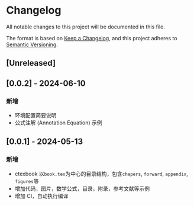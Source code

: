 # Changelog

All notable changes to this project will be documented in this file.

The format is based on [Keep a Changelog](https://keepachangelog.com/en/1.1.0/),
and this project adheres to [Semantic Versioning](https://semver.org/spec/v2.0.0.html).

## [Unreleased]

## [0.0.2] - 2024-06-10

### 新增
- 环境配置简要说明
- 公式注解 (Annotation Equation) 示例


## [0.0.1] - 2024-05-13

### 新增
- ctexbook 以`book.tex`为中心的目录结构，包含`chapers`, `forward`, `appendix`, `figures`等
- 增加代码，图片，数学公式，目录，附录，参考文献等示例
- 增加 CI，自动执行编译